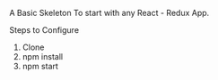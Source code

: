 A Basic Skeleton To start with any React - Redux App.

Steps to Configure
1. Clone
2. npm install
3. npm start

